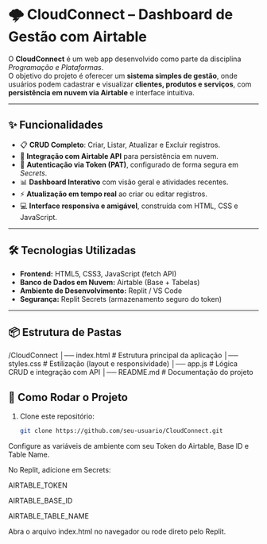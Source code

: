 # 🌩️ CloudConnect – Dashboard de Gestão com Airtable  

O **CloudConnect** é um web app desenvolvido como parte da disciplina *Programação e Plataformas*.  
O objetivo do projeto é oferecer um **sistema simples de gestão**, onde usuários podem cadastrar e visualizar **clientes, produtos e serviços**, com **persistência em nuvem via Airtable** e interface intuitiva.  

---

## ✨ Funcionalidades  

- 📋 **CRUD Completo**: Criar, Listar, Atualizar e Excluir registros.  
- 🔗 **Integração com Airtable API** para persistência em nuvem.  
- 🔐 **Autenticação via Token (PAT)**, configurado de forma segura em *Secrets*.  
- 📊 **Dashboard Interativo** com visão geral e atividades recentes.  
- ⚡ **Atualização em tempo real** ao criar ou editar registros.  
- 💻 **Interface responsiva e amigável**, construída com HTML, CSS e JavaScript.  

---

## 🛠️ Tecnologias Utilizadas  

- **Frontend:** HTML5, CSS3, JavaScript (fetch API)  
- **Banco de Dados em Nuvem:** Airtable (Base + Tabelas)  
- **Ambiente de Desenvolvimento:** Replit / VS Code  
- **Segurança:** Replit Secrets (armazenamento seguro do token)  

---

## 📦 Estrutura de Pastas  

/CloudConnect
│── index.html # Estrutura principal da aplicação
│── styles.css # Estilização (layout e responsividade)
│── app.js # Lógica CRUD e integração com API
│── README.md # Documentação do projeto


## 🚀 Como Rodar o Projeto  

1. Clone este repositório:  
   ```bash
   git clone https://github.com/seu-usuario/CloudConnect.git
   
Configure as variáveis de ambiente com seu Token do Airtable, Base ID e Table Name.

No Replit, adicione em Secrets:

AIRTABLE_TOKEN

AIRTABLE_BASE_ID

AIRTABLE_TABLE_NAME

Abra o arquivo index.html no navegador ou rode direto pelo Replit.
